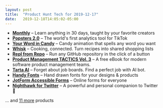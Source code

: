 ```yaml
---
layout: post
title:  "Product Hunt Tech for 2019-12-17"
date:   2019-12-18T14:05:02-05:00
---
```


* **[Monthly](https://www.producthunt.com/posts/monthly-3?utm_campaign=producthunt-api&utm_medium=api&utm_source=Application%3A+Daily+Digest+RSS+%28ID%3A+3202%29)** – Learn anything in 30 days, taught by your favorite creators
* **[Popsters 2.0](https://www.producthunt.com/posts/popsters-2-0?utm_campaign=producthunt-api&utm_medium=api&utm_source=Application%3A+Daily+Digest+RSS+%28ID%3A+3202%29)** – The world's first analytics tool for TikTok
* **[Your Word in Candy](https://www.producthunt.com/posts/your-word-in-candy?utm_campaign=producthunt-api&utm_medium=api&utm_source=Application%3A+Daily+Digest+RSS+%28ID%3A+3202%29)** – Candy animation that spells any word you want
* **[Whisk](https://www.producthunt.com/posts/whisk-2?utm_campaign=producthunt-api&utm_medium=api&utm_source=Application%3A+Daily+Digest+RSS+%28ID%3A+3202%29)** – Cooking, connected. Turn recipes into shared shopping lists
* **[Repl from Repo](https://www.producthunt.com/posts/repl-from-repo?utm_campaign=producthunt-api&utm_medium=api&utm_source=Application%3A+Daily+Digest+RSS+%28ID%3A+3202%29)** – Run any GitHub repository in the click of a button
* **[Product Management TACTICS Vol. 3](https://www.producthunt.com/posts/product-management-tactics-vol-3?utm_campaign=producthunt-api&utm_medium=api&utm_source=Application%3A+Daily+Digest+RSS+%28ID%3A+3202%29)** – A free eBook for modern software product management teams.
* **[Tarta AI](https://www.producthunt.com/posts/tarta-ai?utm_campaign=producthunt-api&utm_medium=api&utm_source=Application%3A+Daily+Digest+RSS+%28ID%3A+3202%29)** – Forget about job boards. Find a perfect job with AI bot.
* **[Handy Fonts](https://www.producthunt.com/posts/handy-fonts?utm_campaign=producthunt-api&utm_medium=api&utm_source=Application%3A+Daily+Digest+RSS+%28ID%3A+3202%29)** – Hand drawn fonts for your designs & products
* **[JotForm Accessible Forms](https://www.producthunt.com/posts/jotform-accessible-forms?utm_campaign=producthunt-api&utm_medium=api&utm_source=Application%3A+Daily+Digest+RSS+%28ID%3A+3202%29)** – Online forms for everyone
* **[Nighthawk for Twitter](https://www.producthunt.com/posts/nighthawk-for-twitter?utm_campaign=producthunt-api&utm_medium=api&utm_source=Application%3A+Daily+Digest+RSS+%28ID%3A+3202%29)** – A powerful and personal companion to Twitter 🐣

… and [11 more](https://www.producthunt.com/tech) products